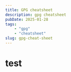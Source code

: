 ```yaml
---
title: GPG cheatsheet
description: gpg cheatsheet
pubDate: 2025-01-28
tags:
    - "gpg"
    - "cheatsheet"
slug: gpg-cheat-sheet
---
```


# test
